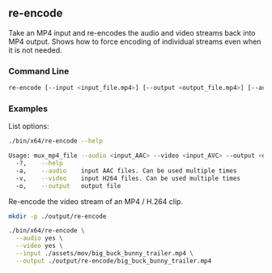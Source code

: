 ## re-encode

Take an MP4 input and re-encodes the audio and video streams back into MP4 output. Shows how to force encoding of individual streams even when it is not needed. 

### Command Line

```sh
re-encode [--input <input_file.mp4>] [--output <output_file.mp4>] [--audio <yes|no>] [--video <yes|no>]
```

###	Examples

List options:

```sh
./bin/x64/re-encode --help

Usage: mux_mp4_file --audio <input_AAC> --video <input_AVC> --output <output.mp4>
  -?,    --help
  -a,    --audio    input AAC files. Can be used multiple times
  -v,    --video    input H264 files. Can be used multiple times
  -o,    --output   output file
```

Re-encode the video stream of an MP4 / H.264 clip.

```sh
mkdir -p ./output/re-encode

./bin/x64/re-encode \
  --audio yes \
  --video yes \
  --input ./assets/mov/big_buck_bunny_trailer.mp4 \
  --output ./output/re-encode/big_buck_bunny_trailer.mp4
```
